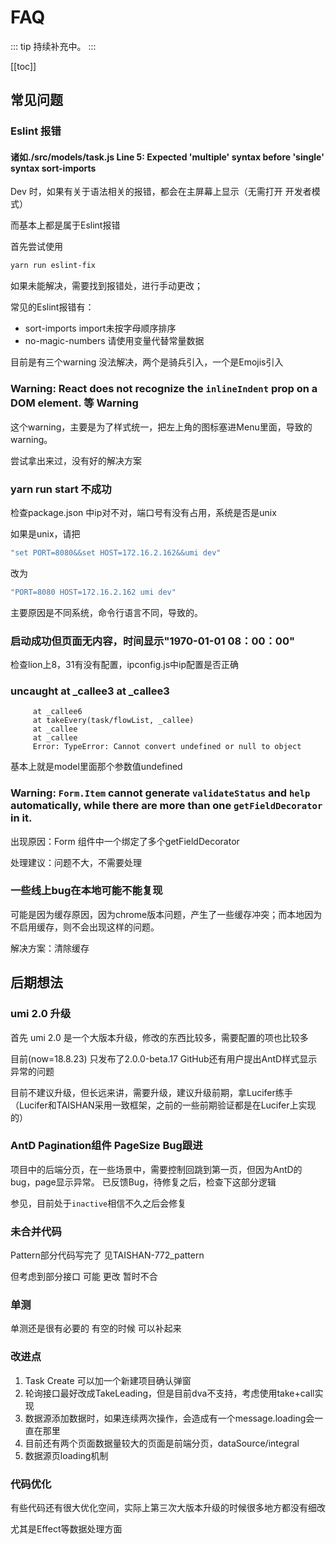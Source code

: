 
# FAQ

::: tip
持续补充中。
:::

[[toc]]

## 常见问题

### Eslint 报错
#### 诸如./src/models/task.js Line 5:  Expected 'multiple' syntax before 'single' syntax  sort-imports

Dev 时，如果有关于语法相关的报错，都会在主屏幕上显示（无需打开 开发者模式）

而基本上都是属于Eslint报错

首先尝试使用
```bash
yarn run eslint-fix
```
如果未能解决，需要找到报错处，进行手动更改；

常见的Eslint报错有：
* sort-imports import未按字母顺序排序
* no-magic-numbers 请使用变量代替常量数据

目前是有三个warning 没法解决，两个是骑兵引入，一个是Emojis引入

### Warning: React does not recognize the `inlineIndent` prop on a DOM element. 等 Warning

这个warning，主要是为了样式统一，把左上角的图标塞进Menu里面，导致的warning。

尝试拿出来过，没有好的解决方案

### yarn run start 不成功

检查package.json 中ip对不对，端口号有没有占用，系统是否是unix

如果是unix，请把
```jsx
"set PORT=8080&&set HOST=172.16.2.162&&umi dev"
```
改为
```jsx
"PORT=8080 HOST=172.16.2.162 umi dev"
```

主要原因是不同系统，命令行语言不同，导致的。

### 启动成功但页面无内容，时间显示"1970-01-01 08：00：00"

检查lion上8，31有没有配置，ipconfig.js中ip配置是否正确

### uncaught at _callee3 at _callee3 
```
     at _callee6 
     at takeEvery(task/flowList, _callee) 
     at _callee 
     at _callee 
     Error: TypeError: Cannot convert undefined or null to object
```

基本上就是model里面那个参数值undefined

### Warning: `Form.Item` cannot generate `validateStatus` and `help` automatically, while there are more than one `getFieldDecorator` in it.

出现原因：Form 组件中一个<FormItem/>绑定了多个getFieldDecorator

处理建议：问题不大，不需要处理

### 一些线上bug在本地可能不能复现
可能是因为缓存原因，因为chrome版本问题，产生了一些缓存冲突；而本地因为不启用缓存，则不会出现这样的问题。

解决方案：清除缓存

## 后期想法

### umi 2.0 升级

首先 umi 2.0 是一个大版本升级，修改的东西比较多，需要配置的项也比较多

目前(now=18.8.23) 只发布了2.0.0-beta.17 GitHub还有用户提出AntD样式显示异常的问题

目前不建议升级，但长远来讲，需要升级，建议升级前期，拿Lucifer练手（Lucifer和TAISHAN采用一致框架，之前的一些前期验证都是在Lucifer上实现的）

### AntD Pagination组件 PageSize Bug跟进
项目中的后端分页，在一些场景中，需要控制回跳到第一页，但因为AntD的bug，page显示异常。
已反馈Bug，待修复之后，检查下这部分逻辑

参见[](https://github.com/ant-design/ant-design/issues/11286)，目前处于`inactive`相信不久之后会修复

### 未合并代码
Pattern部分代码写完了 见TAISHAN-772_pattern

但考虑到部分接口 可能 更改 暂时不合

### 单测
单测还是很有必要的 有空的时候 可以补起来

### 改进点
1. Task Create 可以加一个新建项目确认弹窗
2. 轮询接口最好改成TakeLeading，但是目前dva不支持，考虑使用take+call实现
3. 数据源添加数据时，如果连续两次操作，会造成有一个message.loading会一直在那里
4. 目前还有两个页面数据量较大的页面是前端分页，dataSource/integral
5. 数据源页loading机制

### 代码优化
有些代码还有很大优化空间，实际上第三次大版本升级的时候很多地方都没有细改

尤其是Effect等数据处理方面


